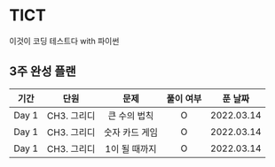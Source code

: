 # TICT
이것이 코딩 테스트다 with 파이썬

## 3주 완성 플랜

|기간|단원|문제|풀이 여부|푼 날짜|
|:-:|:-:|:-:|:-:|:-:|
|Day 1|CH3. 그리디|큰 수의 법칙|O|2022.03.14|
|Day 1|CH3. 그리디|숫자 카드 게임|O|2022.03.14|
|Day 1|CH3. 그리디|1이 될 때까지|O|2022.03.14|
